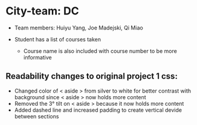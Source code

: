# City-team: DC
- Team members: Huiyu Yang, Joe Madejski, Qi Miao

- Student has a list of courses taken
	- Course name is also included with course number to be more informative
## Readability changes to original project 1 css:
- Changed color of < aside > from silver to white for better contrast with background since < aside > now holds more content
- Removed the 3° tilt on < aside > because it now holds more content
- Added dashed line and increased padding to create vertical devide between sections
